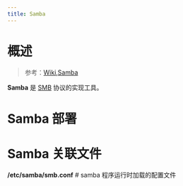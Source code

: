 ```yaml
---
title: Samba
---
```


# 概述

> 参考：[Wiki,Samba](https://en.wikipedia.org/wiki/Samba_(software))

**Samba** 是 [SMB](/docs/5.数据存储/1.存储/存储的基础设施架构/网络附加存储/Server%20Message%20Block/Server%20Message%20Block.md) 协议的实现工具。

# Samba 部署

# Samba 关联文件

**/etc/samba/smb.conf** # samba 程序运行时加载的配置文件
